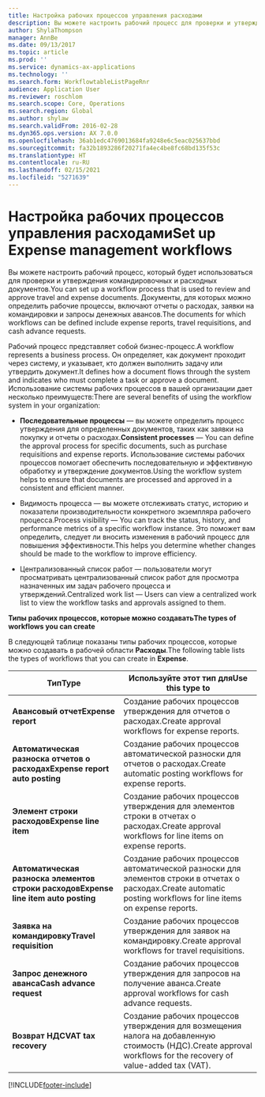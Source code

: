 ```yaml
---
title: Настройка рабочих процессов управления расходами
description: Вы можете настроить рабочий процесс для проверки и утверждения командировочных и расходных документов.
author: ShylaThompson
manager: AnnBe
ms.date: 09/13/2017
ms.topic: article
ms.prod: ''
ms.service: dynamics-ax-applications
ms.technology: ''
ms.search.form: WorkflowtableListPageRnr
audience: Application User
ms.reviewer: roschlom
ms.search.scope: Core, Operations
ms.search.region: Global
ms.author: shylaw
ms.search.validFrom: 2016-02-28
ms.dyn365.ops.version: AX 7.0.0
ms.openlocfilehash: 36ab1edc4769013684fa9248e6c5eac025637bbd
ms.sourcegitcommit: fa32b1893286f20271fa4ec4be8fc68bd135f53c
ms.translationtype: HT
ms.contentlocale: ru-RU
ms.lasthandoff: 02/15/2021
ms.locfileid: "5271639"
---
```

# <a name="set-up-expense-management-workflows"></a><span data-ttu-id="b56fd-103">Настройка рабочих процессов управления расходами</span><span class="sxs-lookup"><span data-stu-id="b56fd-103">Set up Expense management workflows</span></span>

<span data-ttu-id="b56fd-104">Вы можете настроить рабочий процесс, который будет использоваться для проверки и утверждения командировочных и расходных документов.</span><span class="sxs-lookup"><span data-stu-id="b56fd-104">You can set up a workflow process that is used to review and approve travel and expense documents.</span></span> <span data-ttu-id="b56fd-105">Документы, для которых можно определить рабочие процессы, включают отчеты о расходах, заявки на командировки и запросы денежных авансов.</span><span class="sxs-lookup"><span data-stu-id="b56fd-105">The documents for which workflows can be defined include expense reports, travel requisitions, and cash advance requests.</span></span>

<span data-ttu-id="b56fd-106">Рабочий процесс представляет собой бизнес-процесс.</span><span class="sxs-lookup"><span data-stu-id="b56fd-106">A workflow represents a business process.</span></span> <span data-ttu-id="b56fd-107">Он определяет, как документ проходит через систему, и указывает, кто должен выполнить задачу или утвердить документ.</span><span class="sxs-lookup"><span data-stu-id="b56fd-107">It defines how a document flows through the system and indicates who must complete a task or approve a document.</span></span> <span data-ttu-id="b56fd-108">Использование системы рабочих процессов в вашей организации дает несколько преимуществ:</span><span class="sxs-lookup"><span data-stu-id="b56fd-108">There are several benefits of using the workflow system in your organization:</span></span>

-   <span data-ttu-id="b56fd-109">**Последовательные процессы** — вы можете определить процесс утверждения для определенных документов, таких как заявки на покупку и отчеты о расходах.</span><span class="sxs-lookup"><span data-stu-id="b56fd-109">**Consistent processes** — You can define the approval process for specific documents, such as purchase requisitions and expense reports.</span></span> <span data-ttu-id="b56fd-110">Использование системы рабочих процессов помогает обеспечить последовательную и эффективную обработку и утверждение документов.</span><span class="sxs-lookup"><span data-stu-id="b56fd-110">Using the workflow system helps to ensure that documents are processed and approved in a consistent and efficient manner.</span></span>

-   <span data-ttu-id="b56fd-111">Видимость процесса — вы можете отслеживать статус, историю и показатели производительности конкретного экземпляра рабочего процесса.</span><span class="sxs-lookup"><span data-stu-id="b56fd-111">Process visibility — You can track the status, history, and performance metrics of a specific workflow instance.</span></span> <span data-ttu-id="b56fd-112">Это поможет вам определить, следует ли вносить изменения в рабочий процесс для повышения эффективности.</span><span class="sxs-lookup"><span data-stu-id="b56fd-112">This helps you determine whether changes should be made to the workflow to improve efficiency.</span></span>

-   <span data-ttu-id="b56fd-113">Централизованный список работ — пользователи могут просматривать централизованный список работ для просмотра назначенных им задач рабочего процесса и утверждений.</span><span class="sxs-lookup"><span data-stu-id="b56fd-113">Centralized work list — Users can view a centralized work list to view the workflow tasks and approvals assigned to them.</span></span> 

<span data-ttu-id="b56fd-114">**Типы рабочих процессов, которые можно создавать**</span><span class="sxs-lookup"><span data-stu-id="b56fd-114">**The types of workflows you can create**</span></span>

<span data-ttu-id="b56fd-115">В следующей таблице показаны типы рабочих процессов, которые можно создавать в рабочей области **Расходы**.</span><span class="sxs-lookup"><span data-stu-id="b56fd-115">The following table lists the types of workflows that you can create in **Expense**.</span></span>


|              <span data-ttu-id="b56fd-116"><strong>Тип</strong></span><span class="sxs-lookup"><span data-stu-id="b56fd-116"><strong>Type</strong></span></span>              |                   <span data-ttu-id="b56fd-117"><strong>Используйте этот тип для</strong></span><span class="sxs-lookup"><span data-stu-id="b56fd-117"><strong>Use this type to</strong></span></span>                   |
|-------------------------------------------------|-----------------------------------------------------------------------|
|         <span data-ttu-id="b56fd-118"><strong>Авансовый отчет</strong></span><span class="sxs-lookup"><span data-stu-id="b56fd-118"><strong>Expense report</strong></span></span>         |            <span data-ttu-id="b56fd-119">Создание рабочих процессов утверждения для отчетов о расходах.</span><span class="sxs-lookup"><span data-stu-id="b56fd-119">Create approval workflows for expense reports.</span></span>             |
|  <span data-ttu-id="b56fd-120"><strong>Автоматическая разноска отчетов о расходах</strong></span><span class="sxs-lookup"><span data-stu-id="b56fd-120"><strong>Expense report auto posting</strong></span></span>   |        <span data-ttu-id="b56fd-121">Создание рабочих процессов автоматической разноски для отчетов о расходах.</span><span class="sxs-lookup"><span data-stu-id="b56fd-121">Create automatic posting workflows for expense reports.</span></span>        |
|       <span data-ttu-id="b56fd-122"><strong>Элемент строки расходов</strong></span><span class="sxs-lookup"><span data-stu-id="b56fd-122"><strong>Expense line item</strong></span></span>        |     <span data-ttu-id="b56fd-123">Создание рабочих процессов утверждения для элементов строки в отчетах о расходах.</span><span class="sxs-lookup"><span data-stu-id="b56fd-123">Create approval workflows for line items on expense reports.</span></span>      |
| <span data-ttu-id="b56fd-124"><strong>Автоматическая разноска элементов строки расходов</strong></span><span class="sxs-lookup"><span data-stu-id="b56fd-124"><strong>Expense line item auto posting</strong></span></span> | <span data-ttu-id="b56fd-125">Создание рабочих процессов автоматической разноски для элементов строки в отчетах о расходах.</span><span class="sxs-lookup"><span data-stu-id="b56fd-125">Create automatic posting workflows for line items on expense reports.</span></span> |
|       <span data-ttu-id="b56fd-126"><strong>Заявка на командировку</strong></span><span class="sxs-lookup"><span data-stu-id="b56fd-126"><strong>Travel requisition</strong></span></span>       |          <span data-ttu-id="b56fd-127">Создание рабочих процессов утверждения для заявок на командировку.</span><span class="sxs-lookup"><span data-stu-id="b56fd-127">Create approval workflows for travel requisitions.</span></span>           |
|      <span data-ttu-id="b56fd-128"><strong>Запрос денежного аванса</strong></span><span class="sxs-lookup"><span data-stu-id="b56fd-128"><strong>Cash advance request</strong></span></span>      |         <span data-ttu-id="b56fd-129">Создание рабочих процессов утверждения для запросов на получение аванса.</span><span class="sxs-lookup"><span data-stu-id="b56fd-129">Create approval workflows for cash advance requests.</span></span>          |
|        <span data-ttu-id="b56fd-130"><strong>Возврат НДС</strong></span><span class="sxs-lookup"><span data-stu-id="b56fd-130"><strong>VAT tax recovery</strong></span></span>        | <span data-ttu-id="b56fd-131">Создание рабочих процессов утверждения для возмещения налога на добавленную стоимость (НДС).</span><span class="sxs-lookup"><span data-stu-id="b56fd-131">Create approval workflows for the recovery of value-added tax (VAT).</span></span>  |



[!INCLUDE[footer-include](../includes/footer-banner.md)]